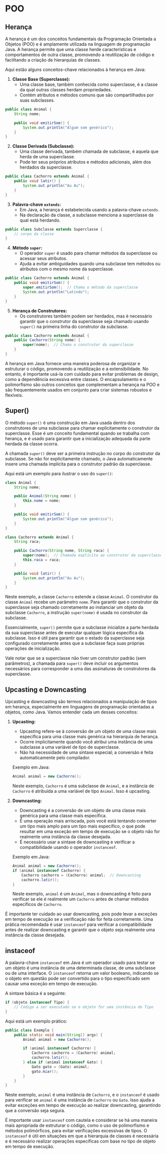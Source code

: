 # POO

## Herança

A herança é um dos conceitos fundamentais da Programação Orientada a Objetos (POO) e é amplamente utilizada na linguagem de programação Java. A herança permite que uma classe herde características e comportamentos de outra classe, promovendo a reutilização de código e facilitando a criação de hierarquias de classes.

Aqui estão alguns conceitos-chave relacionados à herança em Java:

1. **Classe Base (Superclasse):**
   - Uma classe base, também conhecida como superclasse, é a classe da qual outras classes herdam propriedades.
   - Contém atributos e métodos comuns que são compartilhados por suas subclasses.

```java
public class Animal {
    String nome;

    public void emitirSom() {
        System.out.println("Algum som genérico");
    }
}
```

2. **Classe Derivada (Subclasse):**
   - Uma classe derivada, também chamada de subclasse, é aquela que herda de uma superclasse.
   - Pode ter seus próprios atributos e métodos adicionais, além dos herdados da superclasse.

```java
public class Cachorro extends Animal {
    public void latir() {
        System.out.println("Au Au");
    }
}
```

3. **Palavra-chave `extends`:**
   - Em Java, a herança é estabelecida usando a palavra-chave `extends`.
   - Na declaração da classe, a subclasse menciona a superclasse da qual está herdando.

```java
public class Subclasse extends Superclasse {
    // corpo da classe
}
```

4. **Método `super`:**
   - O operador `super` é usado para chamar métodos da superclasse ou acessar seus atributos.
   - Ajuda a evitar ambiguidades quando uma subclasse tem métodos ou atributos com o mesmo nome da superclasse.

```java
public class Cachorro extends Animal {
    public void emitirSom() {
        super.emitirSom();  // Chama o método da superclasse
        System.out.println("Latindo");
    }
}
```

5. **Herança de Construtores:**
   - Os construtores também podem ser herdados, mas é necessário garantir que o construtor da superclasse seja chamado usando `super()` na primeira linha do construtor da subclasse.

```java
public class Cachorro extends Animal {
    public Cachorro(String nome) {
        super(nome);  // Chama o construtor da superclasse
    }
}
```

A herança em Java fornece uma maneira poderosa de organizar e estruturar o código, promovendo a reutilização e a extensibilidade. No entanto, é importante usá-la com cuidado para evitar problemas de design, como a dependência excessiva entre classes. O encapsulamento e o polimorfismo são outros conceitos que complementam a herança na POO e são frequentemente usados em conjunto para criar sistemas robustos e flexíveis.

## Super()

O método `super()` é uma construção em Java usada dentro dos construtores de uma subclasse para chamar explicitamente o construtor da superclasse. Esse é um conceito fundamental quando se trabalha com herança, e é usado para garantir que a inicialização adequada da parte herdada da classe ocorra.

A chamada `super()` deve ser a primeira instrução no corpo do construtor da subclasse. Se não for explicitamente chamado, o Java automaticamente insere uma chamada implícita para o construtor padrão da superclasse.

Aqui está um exemplo para ilustrar o uso do `super()`:

```java
class Animal {
    String nome;

    public Animal(String nome) {
        this.nome = nome;
    }

    public void emitirSom() {
        System.out.println("Algum som genérico");
    }
}

class Cachorro extends Animal {
    String raca;

    public Cachorro(String nome, String raca) {
        super(nome);  // Chamada explícita ao construtor da superclasse
        this.raca = raca;
    }

    public void latir() {
        System.out.println("Au Au");
    }
}
```

Neste exemplo, a classe `Cachorro` estende a classe `Animal`. O construtor da classe `Animal` recebe um parâmetro `nome`. Para garantir que o construtor da superclasse seja chamado corretamente ao instanciar um objeto da subclasse `Cachorro`, a instrução `super(nome)` é usada no construtor da subclasse.

Essencialmente, `super()` permite que a subclasse inicialize a parte herdada da sua superclasse antes de executar qualquer lógica específica da subclasse. Isso é útil para garantir que o estado da superclasse seja configurado corretamente antes que a subclasse faça suas próprias operações de inicialização.

Vale notar que se a superclasse não tiver um construtor padrão (sem parâmetros), a chamada para `super()` deve incluir os argumentos necessários para corresponder a uma das assinaturas de construtores da superclasse.

## Upcasting e Downcasting

Upcasting e downcasting são termos relacionados a manipulação de tipos em herança, especialmente em linguagens de programação orientadas a objetos, como Java. Vamos entender cada um desses conceitos:

1. **Upcasting:**
   - Upcasting refere-se à conversão de um objeto de uma classe mais específica para uma classe mais genérica na hierarquia de herança.
   - Ocorre implicitamente quando você atribui uma instância de uma subclasse a uma variável de tipo de superclasse.
   - Não há necessidade de uma sintaxe especial; a conversão é feita automaticamente pelo compilador.

   Exemplo em Java:

   ```java
   Animal animal = new Cachorro();
   ```

   Neste exemplo, `Cachorro` é uma subclasse de `Animal`, e a instância de `Cachorro` é atribuída a uma variável de tipo `Animal`. Isso é upcasting.

2. **Downcasting:**
   - Downcasting é a conversão de um objeto de uma classe mais genérica para uma classe mais específica.
   - É uma operação mais arriscada, pois você está tentando converter um tipo mais amplo para um tipo mais específico, o que pode resultar em uma exceção em tempo de execução se o objeto não for realmente uma instância da classe desejada.
   - É necessário usar a sintaxe de downcasting e verificar a compatibilidade usando o operador `instanceof`.

   Exemplo em Java:

   ```java
   Animal animal = new Cachorro();
   if (animal instanceof Cachorro) {
       Cachorro cachorro = (Cachorro) animal;  // Downcasting
       cachorro.latir();
   }
   ```

   Neste exemplo, `animal` é um `Animal`, mas o downcasting é feito para verificar se ele é realmente um `Cachorro` antes de chamar métodos específicos de `Cachorro`.

É importante ter cuidado ao usar downcasting, pois pode levar a exceções em tempo de execução se a verificação não for feita corretamente. Uma prática recomendada é usar `instanceof` para verificar a compatibilidade antes de realizar downcasting e garantir que o objeto seja realmente uma instância da classe desejada.

## instaceof

A palavra-chave `instanceof` em Java é um operador usado para testar se um objeto é uma instância de uma determinada classe, de uma subclasse ou de uma interface. O `instanceof` retorna um valor booleano, indicando se o objeto em questão pode ser convertido para o tipo especificado sem causar uma exceção em tempo de execução.

A sintaxe básica é a seguinte:

```java
if (objeto instanceof Tipo) {
    // Código a ser executado se o objeto for uma instância do Tipo
}
```

Aqui está um exemplo prático:

```java
public class Exemplo {
    public static void main(String[] args) {
        Animal animal = new Cachorro();

        if (animal instanceof Cachorro) {
            Cachorro cachorro = (Cachorro) animal;
            cachorro.latir();
        } else if (animal instanceof Gato) {
            Gato gato = (Gato) animal;
            gato.miar();
        }
    }
}
```

Neste exemplo, `animal` é uma instância de `Cachorro`, e o `instanceof` é usado para verificar se `animal` é uma instância de `Cachorro` ou `Gato`. Isso ajuda a evitar exceções em tempo de execução ao realizar downcasting, garantindo que a conversão seja segura.

É importante usar `instanceof` com cautela e considerar se há uma maneira mais apropriada de estruturar o código, como o uso de polimorfismo e métodos polimórficos, para evitar verificações excessivas de tipos. O `instanceof` é útil em situações em que a hierarquia de classes é necessária e é necessário realizar operações específicas com base no tipo de objeto em tempo de execução.

